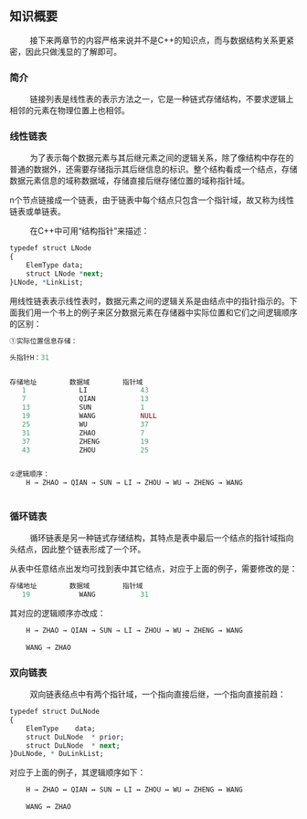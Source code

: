 ## 知识概要

&nbsp;&nbsp;&nbsp;&nbsp;&nbsp;&nbsp;&nbsp;&nbsp;
接下来两章节的内容严格来说并不是C++的知识点，而与数据结构关系更紧密，因此只做浅显的了解即可。

### 简介

&nbsp;&nbsp;&nbsp;&nbsp;&nbsp;&nbsp;&nbsp;&nbsp;
链接列表是线性表的表示方法之一，它是一种链式存储结构，不要求逻辑上相邻的元素在物理位置上也相邻。

### 线性链表

&nbsp;&nbsp;&nbsp;&nbsp;&nbsp;&nbsp;&nbsp;&nbsp;
为了表示每个数据元素与其后继元素之间的逻辑关系，除了像结构中存在的普通的数据外，还需要存储指示其后继信息的标识。整个结构看成一个结点，存储数据元素信息的域称数据域，存储直接后继存储位置的域称指针域。

n个节点链接成一个链表，由于链表中每个结点只包含一个指针域，故又称为线性链表或单链表。

&nbsp;&nbsp;&nbsp;&nbsp;&nbsp;&nbsp;&nbsp;&nbsp;
在C++中可用“结构指针”来描述：

```r
typedef struct LNode
{
	ElemType data;
	struct LNode *next;
}LNode, *LinkList;
```

用线性链表表示线性表时，数据元素之间的逻辑关系是由结点中的指针指示的。下面我们用一个书上的例子来区分数据元素在存储器中实际位置和它们之间逻辑顺序的区别：

```r
①实际位置信息存储：

头指针H：31


存储地址        数据域        指针域  
   1             LI             43	   
   7             QIAN           13	   
   13            SUN            1      
   19            WANG           NULL   
   25            WU             37     
   31            ZHAO           7      
   37            ZHENG          19     
   43            ZHOU           25     


②逻辑顺序：
	H → ZHAO → QIAN → SUN → LI → ZHOU → WU → ZHENG → WANG 
	
```

### 循环链表

&nbsp;&nbsp;&nbsp;&nbsp;&nbsp;&nbsp;&nbsp;&nbsp;
循环链表是另一种链式存储结构，其特点是表中最后一个结点的指针域指向头结点，因此整个链表形成了一个环。

从表中任意结点出发均可找到表中其它结点，对应于上面的例子，需要修改的是：

```r
存储地址        数据域        指针域
   19            WANG           31   					
```

其对应的逻辑顺序亦改成：

```r
	H → ZHAO → QIAN → SUN → LI → ZHOU → WU → ZHENG → WANG
		 										   			
	WANG → ZHAO
```

### 双向链表

&nbsp;&nbsp;&nbsp;&nbsp;&nbsp;&nbsp;&nbsp;&nbsp;
双向链表结点中有两个指针域，一个指向直接后继，一个指向直接前趋：

```r
typedef struct DuLNode
{
	ElemType	data;
	struct DuLNode	* prior;
	struct DuLNode	* next;
}DuLNode, * DuLinkList;
```

对应于上面的例子，其逻辑顺序如下：

```r
	H → ZHAO ↔ QIAN ↔ SUN ↔ LI ↔ ZHOU ↔ WU ↔ ZHENG ↔ WANG
		 
	WANG ↔ ZHAO
```













